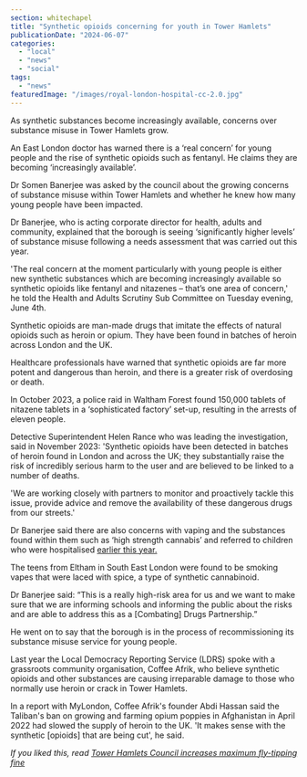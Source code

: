 ```yaml
---
section: whitechapel
title: "Synthetic opioids concerning for youth in Tower Hamlets"
publicationDate: "2024-06-07"
categories: 
  - "local"
  - "news"
  - "social"
tags: 
  - "news"
featuredImage: "/images/royal-london-hospital-cc-2.0.jpg"
---
```


As synthetic substances become increasingly available, concerns over substance misuse in Tower Hamlets grow.

An East London doctor has warned there is a ‘real concern’ for young people and the rise of synthetic opioids such as fentanyl. He claims they are becoming ‘increasingly available’.

Dr Somen Banerjee was asked by the council about the growing concerns of substance misuse within Tower Hamlets and whether he knew how many young people have been impacted.

Dr Banerjee, who is acting corporate director for health, adults and community, explained that the borough is seeing ‘significantly higher levels’ of substance misuse following a needs assessment that was carried out this year.

'The real concern at the moment particularly with young people is either new synthetic substances which are becoming increasingly available so synthetic opioids like fentanyl and nitazenes – that’s one area of concern,' he told the Health and Adults Scrutiny Sub Committee on Tuesday evening, June 4th.

Synthetic opioids are man-made drugs that imitate the effects of natural opioids such as heroin or opium. They have been found in batches of heroin across London and the UK.

Healthcare professionals have warned that synthetic opioids are far more potent and dangerous than heroin, and there is a greater risk of overdosing or death.

In October 2023, a police raid in Waltham Forest found 150,000 tablets of nitazene tablets in a ‘sophisticated factory’ set-up, resulting in the arrests of eleven people.

Detective Superintendent Helen Rance who was leading the investigation, said in November 2023: 'Synthetic opioids have been detected in batches of heroin found in London and across the UK; they substantially raise the risk of incredibly serious harm to the user and are believed to be linked to a number of deaths.

'We are working closely with partners to monitor and proactively tackle this issue, provide advice and remove the availability of these dangerous drugs from our streets.'

Dr Banerjee said there are also concerns with vaping and the substances found within them such as ‘high strength cannabis’ and referred to children who were hospitalised [earlier this year.](https://www.standard.co.uk/news/health/what-zombie-vapes-e-cig-children-spice-symptoms-b1138635.html) 

The teens from Eltham in South East London were found to be smoking vapes that were laced with spice, a type of synthetic cannabinoid.

Dr Banerjee said: “This is a really high-risk area for us and we want to make sure that we are informing schools and informing the public about the risks and are able to address this as a \[Combating\] Drugs Partnership.”

He went on to say that the borough is in the process of recommissioning its substance misuse service for young people.

Last year the Local Democracy Reporting Service (LDRS) spoke with a grassroots community organisation, Coffee Afrik, who believe synthetic opioids and other substances are causing irreparable damage to those who normally use heroin or crack in Tower Hamlets.

In a report with MyLondon, Coffee Afrik's founder Abdi Hassan said the Taliban's ban on growing and farming opium poppies in Afghanistan in April 2022 had slowed the supply of heroin to the UK. 'It makes sense with the synthetic \[opioids\] that are being cut', he said.

_If you liked this, read [Tower Hamlets Council increases maximum fly-tipping fine](https://whitechapellondon.co.uk/flytipping-fines-increase-tower-hamlets-may-2024/)_
